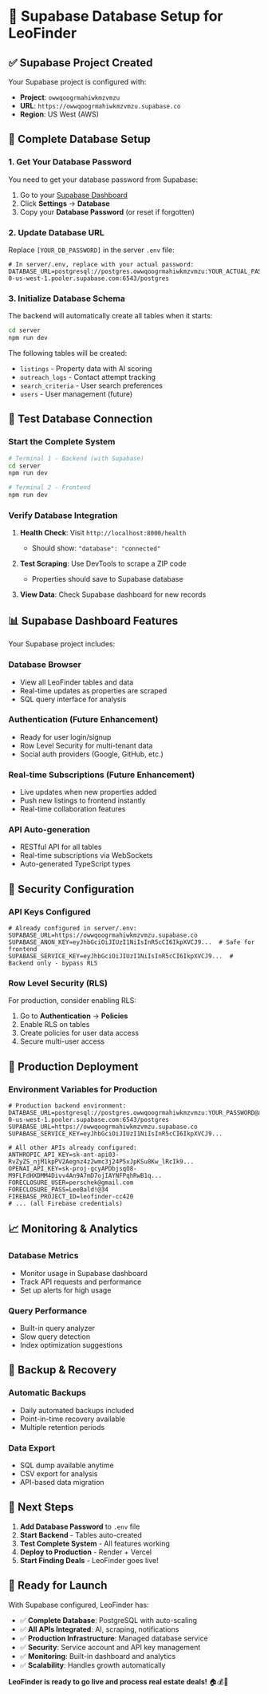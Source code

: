 # 🎯 Supabase Database Setup for LeoFinder

## ✅ **Supabase Project Created**

Your Supabase project is configured with:
- **Project**: `owwqoogrmahiwkmzvmzu`
- **URL**: `https://owwqoogrmahiwkmzvmzu.supabase.co`
- **Region**: US West (AWS)

## 🔧 **Complete Database Setup**

### 1. Get Your Database Password

You need to get your database password from Supabase:

1. Go to your [Supabase Dashboard](https://supabase.com/dashboard/project/owwqoogrmahiwkmzvmzu)
2. Click **Settings** → **Database**
3. Copy your **Database Password** (or reset if forgotten)

### 2. Update Database URL

Replace `[YOUR_DB_PASSWORD]` in the server `.env` file:

```env
# In server/.env, replace with your actual password:
DATABASE_URL=postgresql://postgres.owwqoogrmahiwkmzvmzu:YOUR_ACTUAL_PASSWORD@aws-0-us-west-1.pooler.supabase.com:6543/postgres
```

### 3. Initialize Database Schema

The backend will automatically create all tables when it starts:

```bash
cd server
npm run dev
```

The following tables will be created:
- `listings` - Property data with AI scoring
- `outreach_logs` - Contact attempt tracking  
- `search_criteria` - User search preferences
- `users` - User management (future)

## 🚀 **Test Database Connection**

### Start the Complete System

```bash
# Terminal 1 - Backend (with Supabase)
cd server
npm run dev

# Terminal 2 - Frontend  
npm run dev
```

### Verify Database Integration

1. **Health Check**: Visit `http://localhost:8000/health`
   - Should show: `"database": "connected"`

2. **Test Scraping**: Use DevTools to scrape a ZIP code
   - Properties should save to Supabase database

3. **View Data**: Check Supabase dashboard for new records

## 📊 **Supabase Dashboard Features**

Your Supabase project includes:

### **Database Browser**
- View all LeoFinder tables and data
- Real-time updates as properties are scraped
- SQL query interface for analysis

### **Authentication** (Future Enhancement)
- Ready for user login/signup
- Row Level Security for multi-tenant data
- Social auth providers (Google, GitHub, etc.)

### **Real-time Subscriptions** (Future Enhancement)
- Live updates when new properties added
- Push new listings to frontend instantly
- Real-time collaboration features

### **API Auto-generation**
- RESTful API for all tables
- Real-time subscriptions via WebSockets
- Auto-generated TypeScript types

## 🔐 **Security Configuration**

### **API Keys Configured**

```env
# Already configured in server/.env:
SUPABASE_URL=https://owwqoogrmahiwkmzvmzu.supabase.co
SUPABASE_ANON_KEY=eyJhbGciOiJIUzI1NiIsInR5cCI6IkpXVCJ9...  # Safe for frontend
SUPABASE_SERVICE_KEY=eyJhbGciOiJIUzI1NiIsInR5cCI6IkpXVCJ9...  # Backend only - bypass RLS
```

### **Row Level Security (RLS)**

For production, consider enabling RLS:

1. Go to **Authentication** → **Policies**
2. Enable RLS on tables
3. Create policies for user data access
4. Secure multi-user access

## 🎯 **Production Deployment**

### **Environment Variables for Production**

```env
# Production backend environment:
DATABASE_URL=postgresql://postgres.owwqoogrmahiwkmzvmzu:YOUR_PASSWORD@aws-0-us-west-1.pooler.supabase.com:6543/postgres
SUPABASE_URL=https://owwqoogrmahiwkmzvmzu.supabase.co
SUPABASE_SERVICE_KEY=eyJhbGciOiJIUzI1NiIsInR5cCI6IkpXVCJ9...

# All other APIs already configured:
ANTHROPIC_API_KEY=sk-ant-api03-RvZyZS_njM1kpPV2Aegnz4z2wmc3j24P5xJpKSu8Kw_lRcIk9...
OPENAI_API_KEY=sk-proj-gcyAPDbjsqO8-M9FLFdHXDMM4Divv4An9A7mD7ojIAYNFPqhRwB1q...
FORECLOSURE_USER=perschek@gmail.com
FORECLOSURE_PASS=LeeBald!@34
FIREBASE_PROJECT_ID=leofinder-cc420
# ... (all Firebase credentials)
```

## 📈 **Monitoring & Analytics**

### **Database Metrics**
- Monitor usage in Supabase dashboard
- Track API requests and performance
- Set up alerts for high usage

### **Query Performance**
- Built-in query analyzer
- Slow query detection
- Index optimization suggestions

## 🔄 **Backup & Recovery**

### **Automatic Backups**
- Daily automated backups included
- Point-in-time recovery available
- Multiple retention periods

### **Data Export**
- SQL dump available anytime
- CSV export for analysis
- API-based data migration

## 🎉 **Next Steps**

1. **Add Database Password** to `.env` file
2. **Start Backend** - Tables auto-created
3. **Test Complete System** - All features working
4. **Deploy to Production** - Render + Vercel
5. **Start Finding Deals** - LeoFinder goes live!

## 🚀 **Ready for Launch**

With Supabase configured, LeoFinder has:

- ✅ **Complete Database**: PostgreSQL with auto-scaling
- ✅ **All APIs Integrated**: AI, scraping, notifications
- ✅ **Production Infrastructure**: Managed database service
- ✅ **Security**: Service account and API key management
- ✅ **Monitoring**: Built-in dashboard and analytics
- ✅ **Scalability**: Handles growth automatically

**LeoFinder is ready to go live and process real estate deals!** 🏠💰🤖